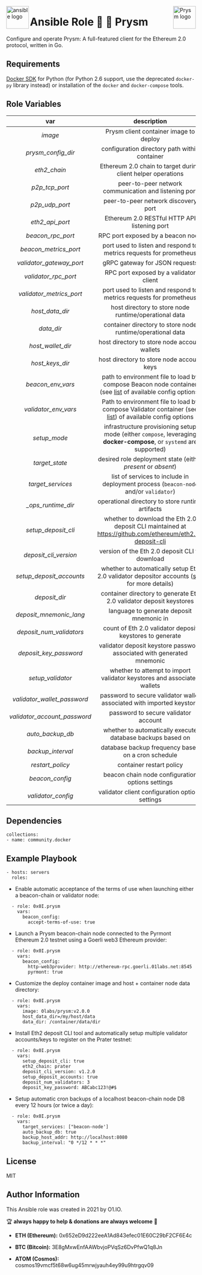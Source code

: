 <p><img src="https://code.benco.io/icon-collection/logos/ansible.svg" alt="ansible logo" title="ansible" align="left" height="60" /></p>
<p><img src="https://prysmaticlabs.com/assets/PrysmStripe.png" alt="Prysm logo" title="prysm" align="right" height="60" /></p>

Ansible Role :stars: :link: Prysm
=========

Configure and operate Prysm: A full-featured client for the Ethereum 2.0 protocol, written in Go.

Requirements
------------

[Docker SDK](https://docker-py.readthedocs.io/en/stable/) for Python (for Python 2.6 support, use the deprecated `docker-py` library instead) or installation of the `docker` and `docker-compose` tools.

Role Variables
--------------

| var | description | default |
| :---: | :---: | :---: |
| *image* | Prysm client container image to deploy | `0labs/prysm:latest` |
| *prysm_config_dir* | configuration directory path within container | `/etc/prysm` |
| *eth2_chain* | Ethereum 2.0 chain to target during client helper operations | `pyrmont` |
| *p2p_tcp_port* | peer-to-peer network communication and listening port | `13000` |
| *p2p_udp_port* | peer-to-peer network discovery port | `12000` |
| *eth2_api_port* | Ethereum 2.0 RESTful HTTP API listening port | `3501` |
| *beacon_rpc_port* | RPC port exposed by a beacon node | `4000` |
| *beacon_metrics_port* | port used to listen and respond to metrics requests for prometheus | `8080` |
| *validator_gateway_port* | gRPC gateway for JSON requests | `7500` |
| *validator_rpc_port* | RPC port exposed by a validator client | `7000` |
| *validator_metrics_port* | port used to listen and respond to metrics requests for prometheus | `8081` |
| *host_data_dir* | host directory to store node runtime/operational data | `/var/tmp/prysm` |
| *data_dir* | container directory to store node runtime/operational data | `/data` |
| *host_wallet_dir* | host directory to store node account wallets | `/var/tmp/prysm/wallets` |
| *host_keys_dir* | host directory to store node account keys | `/var/tmp/prysm/keys` |
| *beacon_env_vars* | path to environment file to load by compose Beacon node container (see [list](https://docs.prylabs.network/docs/prysm-usage/parameters/#beacon-node-configuration) of available config options) | `/var/tmp/prysm/.beacon.env` |
| *validator_env_vars* | Path to environment file to load by compose Validator container (see [list](https://docs.prylabs.network/docs/prysm-usage/parameters/#validator-configuration)) of available config options | `/var/tmp/prysm/.validator.env` |
| *setup_mode* | infrastructure provisioning setup mode (either `compose`, leveraging **docker-compose**, or `systemd` are supported) | `compose` |
| *target_state* | desired role deployment state (either *present* or *absent*) | `present` |
| *target_services* | list of services to include in deployment process (`beacon-node` and/or `validator`) | `["beacon-node", "validator"]` |
| *_ops_runtime_dir* | operational directory to store runtime artifacts | `/var/tmp/prysm` |
| *setup_deposit_cli* | whether to download the Eth 2.0 deposit CLI maintained at https://github.com/ethereum/eth2.0-deposit-cli | `false` |
| *deposit_cli_version* | version of the Eth 2.0 deposit CLI to download | `v1.2.0` |
| *setup_deposit_accounts* | whether to automatically setup Eth 2.0 validator depositor accounts ([see](https://github.com/ethereum/eth2.0-deposit-cli#step-2-create-keys-and-deposit_data-json) for more details) | `false` |
| *deposit_dir* | container directory to generate Eth 2.0 validator deposit keystores | `/var/tmp/deposit` |
| *deposit_mnemonic_lang* | language to generate deposit mnemonic in | `english` |
| *deposit_num_validators* | count of Eth 2.0 validator deposit keystores to generate | `1` |
| *deposit_key_password* | validator deposit keystore password associated with generated mnemonic | `passw0rd` |
| *setup_validator* | whether to attempt to import validator keystores and associated wallets | `false` |
| *validator_wallet_password* | password to secure validator wallet associated with imported keystore | `N/A` |
| *validator_account_password* | password to secure validator account | `N/A` |
| *auto_backup_db* | whether to automatically execute database backups based on | `false` |
| *backup_interval* | database backup frequency based on a cron schedule | `0 */6 * * *` |
| *restart_policy* | container restart policy | `unless-stopped` |
| *beacon_config* | beacon chain node configuration options settings | `{}` **note:** reference `defaults/main.yml` |
| *validator_config* | validator client configuration options settings | `{}` **note:** reference `defaults/main.yml` |

Dependencies
------------
```
collections:
- name: community.docker
```
Example Playbook
----------------
```
- hosts: servers
  roles:
```

* Enable automatic acceptance of the terms of use when launching either a beacon-chain or validator node:
```
  - role: 0x0I.prysm
    vars:
      beacon_config:
        accept-terms-of-use: true
```

* Launch a Prysm beacon-chain node connected to the Pyrmont Ethereum 2.0 testnet using a Goerli web3 Ethereum provider:
```
  - role: 0x0I.prysm
    vars:
      beacon_config:
        http-web3provider: http://ethereum-rpc.goerli.01labs.net:8545
        pyrmont: true
```

* Customize the deploy container image and host + container node data directory:
```
  - role: 0x0I.prysm
    vars:
      image: 0labs/prysm:v2.0.0
      host_data_dir=/my/host/data
      data_dir: /container/data/dir
```

* Install Eth2 deposit CLI tool and automatically setup multiple validator accounts/keys to register on the Prater testnet:
```
  - role: 0x0I.prysm
    vars:
      setup_deposit_cli: true
      eth2_chain: prater
      deposit_cli_version: v1.2.0
      setup_deposit_accounts: true
      deposit_num_validators: 3
      deposit_key_password: ABCabc123!@#$
```

* Setup automatic cron backups of a localhost beacon-chain node DB every 12 hours (or twice a day):
```
  - role: 0x0I.prysm
    vars:
      target_services: ["beacon-node']
      auto_backup_db: true
      backup_host_addr: http://localhost:8080
      backup_interval: "0 */12 * * *"
```

License
-------

MIT

Author Information
------------------

This Ansible role was created in 2021 by O1.IO.

🏆 **always happy to help & donations are always welcome** 💸

* **ETH (Ethereum):** 0x652eD9d222eeA1Ad843efec01E60C29bF2CF6E4c

* **BTC (Bitcoin):** 3E8gMxwEnfAAWbvjoPVqSz6DvPfwQ1q8Jn

* **ATOM (Cosmos):** cosmos19vmcf5t68w6ug45mrwjyauh4ey99u9htrgqv09
